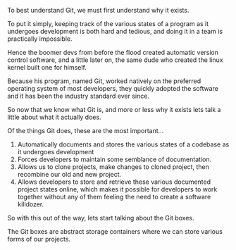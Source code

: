 To best understand Git, we must first understand why it exists. 

To put it simply, keeping track of the various states of a program as it undergoes development is both hard and tedious, and doing it in a team is practically impossible. 

Hence the boomer devs from before the flood created automatic version control software, and a little later on, the same dude who created the linux kernel built one for himself. 

Because his program, named Git, worked natively on the preferred operating system of most developers, they quickly adopted the software and it has been the industry standard ever since.

So now that we know what Git is, and more or less why it exists lets talk a little about what it actually does. 

Of the things Git does, these are the most important...
1. Automatically documents and stores the various states of a codebase as it undergoes development
2. Forces developers to maintain some semblance of documentation.
3. Allows us to clone projects, make changes to cloned project, then recombine our old and new project.
4. Allows developers to store and retrieve these various documented project states online, which makes it possible for developers to work together without any of them feeling the need to create a software killdozer. 

So with this out of the way, lets start talking about the Git boxes. 

The Git boxes are abstract storage containers where we can store various forms of our projects.
